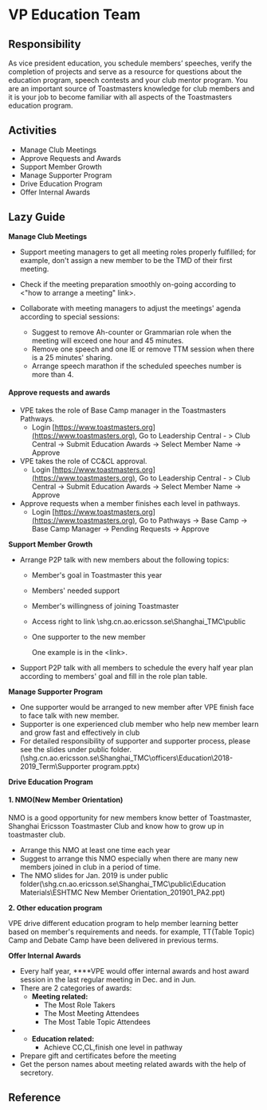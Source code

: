 # VP Education Team

## Responsibility 

As vice president education, you schedule members’ speeches, verify the completion of projects and serve as a resource for questions about the education program, speech contests and your club mentor program. You are an important source of Toastmasters knowledge for club members and it is your job to become familiar with all aspects of the Toastmasters education program.

## Activities

* Manage Club Meetings
* Approve Requests and Awards
* Support Member Growth
* Manage Supporter Program
* Drive Education Program
* Offer Internal Awards

## Lazy Guide 

**Manage Club Meetings**

* Support meeting managers to get all meeting roles properly fulfilled; for example, don't assign a new member to be the TMD of their first meeting.
* Check if the meeting preparation smoothly on-going according to &lt;"how to arrange a meeting" link&gt;.
* Collaborate with meeting managers to adjust the meetings' agenda according to special sessions:

  * Suggest to remove Ah-counter or Grammarian role when the meeting will exceed one hour and 45 minutes.
  * Remove one speech and one IE or remove TTM session  when there is a 25 minutes' sharing.
  * Arrange speech marathon if the scheduled speeches number is more than 4.

#### Approve requests and awards

* VPE takes the role of Base Camp manager in the Toastmasters Pathways. 
  * Login [https://www.toastmasters.org](https://www.toastmasters.org), Go to Leadership Central -    &gt; Club Central -&gt; Submit Education Awards -&gt; Select Member Name -&gt; Approve
* VPE takes the role of CC&CL approval. 
  * Login [https://www.toastmasters.org](https://www.toastmasters.org), Go to Leadership Central -    &gt; Club Central -&gt; Submit Education Awards -&gt; Select Member Name -&gt; Approve
* Approve requests when a member finishes each level in pathways.
  * Login [https://www.toastmasters.org](https://www.toastmasters.org), Go to Pathways -&gt; Base Camp -&gt; Base Camp Manager -&gt; Pending Requests -&gt; Approve

**Support Member Growth**

* Arrange P2P talk with new members about the following topics:

  * Member's goal in Toastmaster this year
  * Members' needed support
  * Member's willingness of joining Toastmaster
  * Access right to link \shg.cn.ao.ericsson.se\Shanghai\_TMC\public
  * One supporter to the new member

      One example is in the &lt;link&gt;.

* Support P2P talk with all members to schedule the every half year plan according to members' goal and fill in the role plan table.

**Manage Supporter Program**

* One supporter would be arranged to new member after VPE finish face to face talk with new member.
* Supporter is one experienced club member who help new member learn and grow fast and effectively in club
* For detailed responsibility of supporter and supporter process, please see the slides under public folder.\(\shg.cn.ao.ericsson.se\Shanghai\_TMC\officers\Education\2018-2019\_Term\Supporter program.pptx\)

**Drive Education Program**

#### **1. NMO\(New Member Orientation\)**

NMO is a good opportunity for new members know better of Toastmaster, Shanghai Ericsson Toastmaster Club and know how to grow up in toastmaster club.

* Arrange this NMO at least one time each year
* Suggest to arrange this NMO especially when there are many new members joined in club in a period of time.
* The NMO slides for Jan. 2019 is under public folder\(\shg.cn.ao.ericsson.se\Shanghai\_TMC\public\Education Materials\ESHTMC New Member Orientation\_201901\_PA2.ppt\)

**2.  Other education program**

VPE drive different education program to help member learning better based on member's requirements and needs. for example, TT\(Table Topic\) Camp and Debate Camp have been delivered in previous terms.

**Offer Internal Awards**

* Every half year, ****VPE would offer internal awards and host award session in the last regular meeting in Dec. and in Jun.
* There are 2 categories of awards:
  * **Meeting related:**
    * The Most Role Takers 
    * The Most Meeting Attendees 
    * The Most Table Topic Attendees
* * **Education related:** 
    * Achieve CC,CL,finish one level in pathway
* Prepare gift and certificates before the meeting
* Get the person names about meeting related awards with the help of secretory.

## Reference

